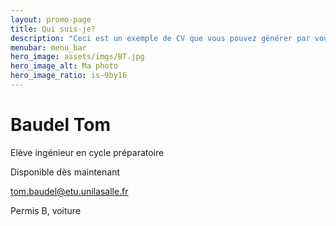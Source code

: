 ```yaml
---
layout: promo-page
title: Qui suis-je?
description: "Ceci est un exemple de CV que vous pouvez générer par vous-même"
menubar: menu_bar
hero_image: assets/imgs/BT.jpg
hero_image_alt: Ma photo
hero_image_ratio: is-9by16
---
```


# Baudel Tom
Elève ingénieur en cycle préparatoire


Disponible dès maintenant

[tom.baudel@etu.unilasalle.fr](mailto:tom.baudel@etu.unilasalle.fr)

Permis B, voiture

